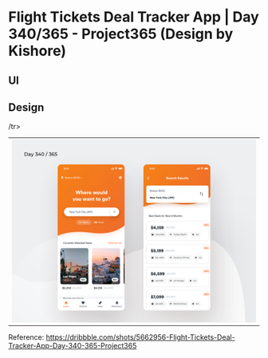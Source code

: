 # Flight Tickets Deal Tracker App | Day 340/365 - Project365 (Design by Kishore)

## UI

## Design 

<table style={border:"none"}><tr><td><img src="https://github.com/roninprogrammer/flightapp/blob/master/assets/img/design.png" alt="Home Screen(default)"/></td>/tr></table>

Reference: https://dribbble.com/shots/5662956-Flight-Tickets-Deal-Tracker-App-Day-340-365-Project365

